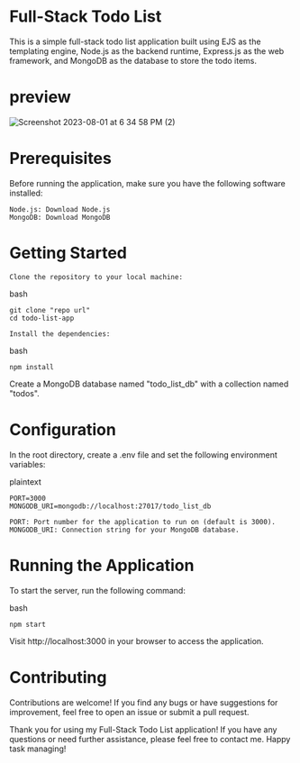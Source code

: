 # Full-Stack Todo List 

This is a simple full-stack todo list application built using EJS as the templating engine, Node.js as the backend runtime, Express.js as the web framework, and MongoDB as the database to store the todo items.
# preview 
![Screenshot 2023-08-01 at 6 34 58 PM (2)](https://github.com/AzimiShaja/fullstack-todo-list/assets/110715621/23fa07ef-8e49-4fdd-a240-8db387aa9cd3)

# Prerequisites

Before running the application, make sure you have the following software installed:

    Node.js: Download Node.js
    MongoDB: Download MongoDB

# Getting Started

    Clone the repository to your local machine:

 bash

    git clone "repo url"
    cd todo-list-app

    Install the dependencies:

 bash

    npm install

Create a MongoDB database named "todo_list_db" with a collection named "todos".

# Configuration

In the root directory, create a .env file and set the following environment variables:

plaintext

    PORT=3000
    MONGODB_URI=mongodb://localhost:27017/todo_list_db

    PORT: Port number for the application to run on (default is 3000).
    MONGODB_URI: Connection string for your MongoDB database.

# Running the Application

To start the server, run the following command:

bash

    npm start

Visit http://localhost:3000 in your browser to access the application.

# Contributing

Contributions are welcome! If you find any bugs or have suggestions for improvement, feel free to open an issue or submit a pull request.

Thank you for using my Full-Stack Todo List application! If you have any questions or need further assistance, please feel free to contact me. Happy task managing!
